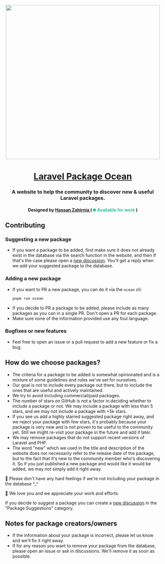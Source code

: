 <p align="center">
    <a href="https://laravel-package-ocean.com">
        <img src="https://laravel-package-ocean.com/laravel-package-ocean-opengraph.webp" width="500">
        <h1 align="center">Laravel Package Ocean</h1>
    </a>
</p>

<h3 align="center">
    A website to help the community to discover new & useful Laravel packages.
</h3>
<h4 align="center">
  Designed by
  <a aria-label="Hassan Zahirnia" href="https://github.com/HassanZahirnia">
     Hassan Zahirnia
  </a>
  ( <span style="display:inline-block;width:10px;height:10px;background:#2ac19d;border-radius:50%"></span> <span style="color:#2ac19d">Available for work</span> )
</h4>

## Contributing
### Suggesting a new package
- If you want a package to be added, first make sure it does not already exist in the database via the search function in the website, and then if that's the case please open a [new discussion](
    https://github.com/HassanZahirnia/laravel-package-ocean/discussions/categories/package-suggestions
). You'll get a reply when we add your suggested package to the database.
### Adding a new package
- If you want to PR a new package, you can do it via the `ocean` cli:
    ```bash
    pnpm run ocean
    ```
- If you decide to PR a package to be added, please include as many packages as you can in a single PR. Don't open a PR for each package.
- Make sure none of the information provided use any foul language.
### Bugfixes or new features
- Feel free to open an issue or a pull request to add a new feature or fix a bug.

## How do we choose packages?
- The criteria for a package to be added is somewhat opinionated and is a mixture of some guidelines and rules we've set for ourselves.
- Our goal is not to include every package out there, but to include the ones that are useful and actively maintained.
- We try to avoid including commercial/paid packages.
- The number of stars on GitHub is not a factor in deciding whether to include a package or not. We may include a package with less than 5 stars, and we may not include a package with +5k stars.
- If you see us add a highly starred suggested package right away, and we reject your package with few stars, it's probably because your package is very new and is not proven to be useful to the community yet. Still we might re-visit your package in the future and add it later.
- We may remove packages that do not support recent versions of Laravel and PHP.
- The word "new" which we used in the title and description of the website does not necessarily refer to the release date of the package, but to the fact that it's new to the community member who's discovering it. So if you just published a new package and would like it would be added, we may not simply add it right away.

🌸 Please don't have any hard feelings if we're not including your package in the database ^_^

💙 We love you and we appreciate your work and efforts.

If you decide to suggest a package you can create a [new discussion](https://github.com/HassanZahirnia/laravel-package-ocean/discussions/categories/package-suggestions) in the "Package Suggestions" category.

## Notes for package creators/owners
- If the information about your package is incorrect, please let us know and we'll fix it right away.
- If for any reason you want to remove your package from the database, please open an issue or ask in discussions. We'll remove it as soon as possible.